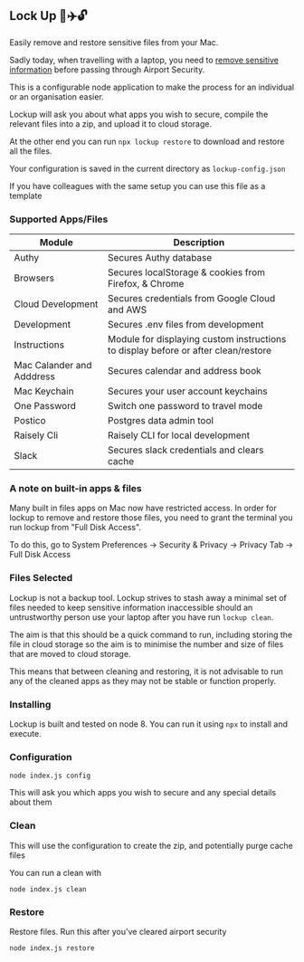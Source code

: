 ## Lock Up 🔐✈️🔓

Easily remove and restore sensitive files from your Mac.

Sadly today, when travelling with a laptop, you need to [remove sensitive
information](https://medium.com/raisely/preparing-your-devices-for-airport-security-9c3e69d103cd)
 before passing through Airport Security.

This is a configurable node application to make the process for an
individual or an organisation easier.

Lockup will ask you about what apps you wish to secure, compile the relevant files
into a zip, and upload it to cloud storage.

At the other end you can run `npx lockup restore` to download and restore
all the files.

Your configuration is saved in the current directory as `lockup-config.json`

If you have colleagues with the same setup you can use this file as a template

### Supported Apps/Files
| Module | Description |
|-------|--------------|
| Authy  | Secures Authy database |
| Browsers | Secures localStorage & cookies from Firefox, & Chrome |
| Cloud Development | Secures credentials from Google Cloud and AWS |
| Development | Secures .env files from development |
| Instructions | Module for displaying custom instructions to display before or after clean/restore |
| Mac Calander and Adddress | Secures calendar and address book |
| Mac Keychain | Secures your user account keychains |
| One Password | Switch one password to travel mode |
| Postico | Postgres data admin tool |
| Raisely Cli | Raisely CLI for local development |
| Slack | Secures slack credentials and clears cache |

### A note on built-in apps & files
Many built in files apps on Mac now have restricted access. In order for lockup to
remove and restore those files, you need to grant the terminal you run lockup from
"Full Disk Access".

To do this, go to System Preferences -> Security & Privacy -> Privacy Tab -> Full Disk Access

### Files Selected

Lockup is not a backup tool. Lockup strives to stash away a minimal set of files needed to 
keep sensitive information inaccessible should an untrustworthy person use your laptop
after you have run `lockup clean`.

The aim is that this should be a quick command to run, including storing the file in cloud storage
so the aim is to minimise the number and size of files that are moved to cloud storage.

This means that between cleaning and restoring, it is not advisable to run any of the 
cleaned apps as they may not be stable or function properly.

### Installing

Lockup is built and tested on node 8. You can run it using `npx` to 
install and execute.

### Configuration

```
node index.js config
```

This will ask you which apps you wish to secure and any special details about them

### Clean

This will use the configuration to create the zip, and potentially purge cache files

You can run a clean with

```
node index.js clean
```

### Restore

Restore files. Run this after you've cleared airport security

```
node index.js restore
```
